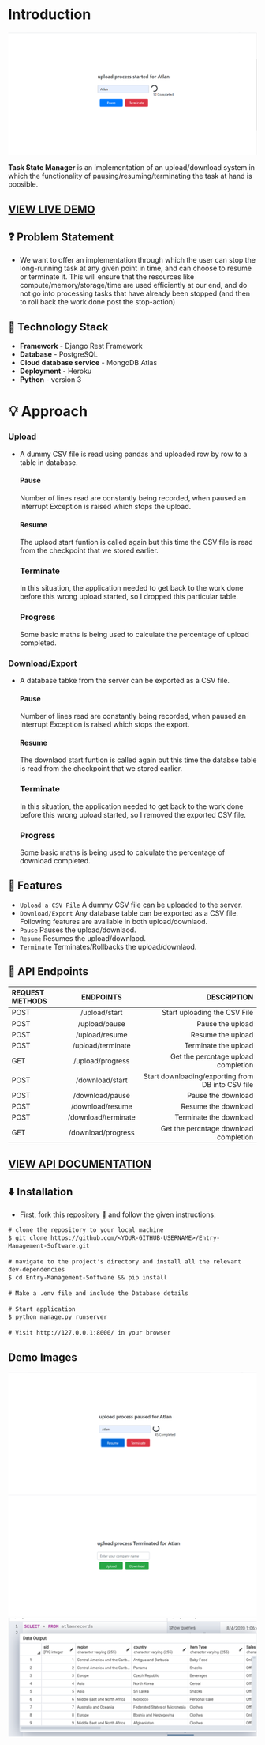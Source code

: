 # Introduction
![](https://github.com/Manvityagi/Task-State-Manager/blob/master/images/start.PNG)

**Task State Manager** is an implementation of an upload/download system in which the functionality of pausing/resuming/terminating the task at hand is poosible.


## [VIEW LIVE DEMO](https://hidden-savannah-59110.herokuapp.com/)


## ❓ Problem  Statement
- We want to offer an implementation through which the user can stop the long-running task at any given point in time, and can choose to resume or terminate it. This will ensure that the resources like compute/memory/storage/time are used efficiently at our end, and do not go into processing tasks that have already been stopped (and then to roll back the work done post the stop-action)

## 🚧  Technology Stack
- **Framework** - Django Rest Framework 
- **Database** - PostgreSQL
- **Cloud database service** - MongoDB Atlas
- **Deployment** - Heroku
- **Python** - version 3   


# 💡 Approach
### Upload 
- A dummy CSV file is read using pandas and uploaded row by row to a table in database.
    #### Pause
    Number of lines read are constantly being recorded, when paused an Interrupt Exception is raised which stops the upload.
     #### Resume
    The uplaod start funtion is called again but this time the CSV file is read from the checkpoint that we stored earlier.
    ### Terminate
    In this situation, the application needed to get back to the work done before this wrong upload started, so I dropped this particular table. 
    ### Progress
    Some basic maths is being used to calculate the percentage of upload completed.

### Download/Export
- A database tabke from the server can be exported as a CSV file.
    #### Pause
    Number of lines read are constantly being recorded, when paused an Interrupt Exception is raised which stops the export.
     #### Resume
    The downlaod start funtion is called again but this time the databse table is read from the checkpoint that we stored earlier. 
    ### Terminate
    In this situation, the application needed to get back to the work done before this wrong upload started, so I removed the exported CSV file. 
    ### Progress
    Some basic maths is being used to calculate the percentage of download completed.


## 🔨  Features
  - ```Upload a CSV File``` A dummy CSV file can be uploaded to the server. 
  - ```Download/Export``` Any database table can be exported as a CSV file. 
    Following features are available in both upload/downlaod.  
- ```Pause``` Pauses the upload/downlaod.
- ```Resume``` Resumes the upload/downlaod.
- ```Terminate``` Terminates/Rollbacks the upload/downlaod.



## 🔨  API Endpoints

|  REQUEST METHODS | ENDPOINTS | DESCRIPTION |
| :---         |     :---:      |          ---: |
| POST   | /upload/start    |  Start uploading the CSV File    |
| POST      | /upload/pause       | Pause the upload      |
| POST   | /upload/resume     | Resume the upload    |
| POST      | /upload/terminate       | Terminate the upload     |
| GET  | /upload/progress     | Get the percntage upload completion    |
| POST   | /download/start    | Start downloading/exporting from DB into CSV file   |
| POST      | /download/pause       | Pause the download       |
| POST   | /download/resume     |Resume the download    |
| POST      | /download/terminate       | Terminate the download    |
| GET   | /download/progress     | Get the percntage download completion    |
  ## [VIEW API DOCUMENTATION](https://documenter.getpostman.com/view/6209199/T1DwbYtX?version=latest)





## ⬇️ Installation
 - First, fork this repository 🍴 and follow the given instructions:
 ```
 # clone the repository to your local machine
$ git clone https://github.com/<YOUR-GITHUB-USERNAME>/Entry-Management-Software.git

# navigate to the project's directory and install all the relevant dev-dependencies
$ cd Entry-Management-Software && pip install

# Make a .env file and include the Database details

# Start application
$ python manage.py runserver 

# Visit http://127.0.0.1:8000/ in your browser
 ```
 
 ## Demo Images
![](https://github.com/Manvityagi/Task-State-Manager/blob/master/images/demo%60.PNG)
![](https://github.com/Manvityagi/Task-State-Manager/blob/master/images/demo2.PNG)
![](https://github.com/Manvityagi/Task-State-Manager/blob/master/images/demo3.PNG)




